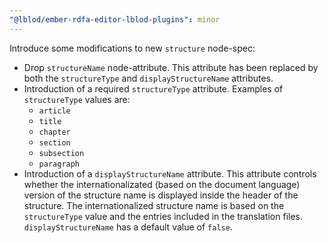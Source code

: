 ```yaml
---
"@lblod/ember-rdfa-editor-lblod-plugins": minor
---
```


Introduce some modifications to new `structure` node-spec:
- Drop `structureName` node-attribute. This attribute has been replaced by both the `structureType` and `displayStructureName` attributes.
- Introduction of a required `structureType` attribute. Examples of `structureType` values are:
  * `article`
  * `title`
  * `chapter`
  * `section`
  * `subsection`
  * `paragraph`
- Introduction of a `displayStructureName` attribute. This attribute controls whether the internationalizated (based on the document language) version of the structure name is displayed inside the header of the structure. The internationalized structure name is based on the `structureType` value and the entries included in the translation files. `displayStructureName` has a default value of `false`.

